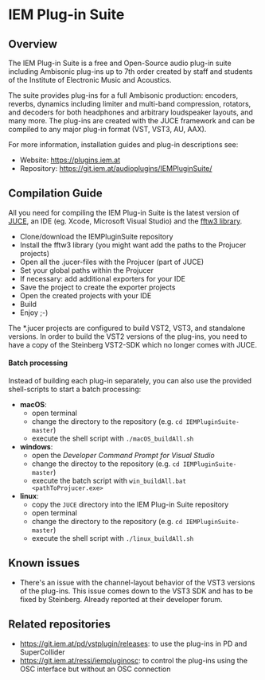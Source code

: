 #  IEM Plug-in Suite
## Overview
The IEM Plug-in Suite is a free and Open-Source audio plug-in suite including Ambisonic plug-ins up to 7th order created by staff and students of the Institute of Electronic Music and Acoustics.

The suite provides plug-ins for a full Ambisonic production: encoders, reverbs, dynamics including limiter and multi-band compression, rotators, and decoders for both headphones and arbitrary loudspeaker layouts, and many more. The plug-ins are created with the JUCE framework and can be compiled to any major plug-in format (VST, VST3, AU, AAX).


For more information, installation guides and plug-in descriptions see:
- Website: https://plugins.iem.at
- Repository: https://git.iem.at/audioplugins/IEMPluginSuite/


## Compilation Guide
All you need for compiling the IEM Plug-in Suite is the latest version of [JUCE](https://juce.com), an IDE (eg. Xcode, Microsoft Visual Studio) and the [fftw3 library](http://fftw.org).

- Clone/download the IEMPluginSuite repository
- Install the fftw3 library (you might want add the paths to the Projucer projects)
- Open all the .jucer-files with the Projucer (part of JUCE)
- Set your global paths within the Projucer
- If necessary: add additional exporters for your IDE
- Save the project to create the exporter projects
- Open the created projects with your IDE
- Build
- Enjoy ;-)

The *.jucer projects are configured to build VST2, VST3, and standalone versions. In order to build the VST2 versions of the plug-ins, you need to have a copy of the Steinberg VST2-SDK which no longer comes with JUCE. 

#### Batch processing
Instead of building each plug-in separately, you can also use the provided shell-scripts to start a batch processing:
- **macOS**:
    - open terminal
    - change the directory to the repository (e.g. `cd IEMPluginSuite-master`)
    - execute the shell script with `./macOS_buildAll.sh`
- **windows**:
    - open the *Developer Command Prompt for Visual Studio*
    - change the directoy to the repository (e.g. `cd IEMPluginSuite-master`)
    - execute the batch script with `win_buildAll.bat <pathToProjucer.exe>`
- **linux**:
    - copy the `JUCE` directory into the IEM Plug-in Suite repository
    - open terminal
    - change the directory to the repository (e.g. `cd IEMPluginSuite-master`)
    - execute the shell script with `./linux_buildAll.sh`

## Known issues
- There's an issue with the channel-layout behavior of the VST3 versions of the plug-ins. This issue comes down to the VST3 SDK and has to be fixed by Steinberg. Already reported at their developer forum.

## Related repositories
- https://git.iem.at/pd/vstplugin/releases: to use the plug-ins in PD and SuperCollider
- https://git.iem.at/ressi/iempluginosc: to control the plug-ins using the OSC interface but without an OSC connection
